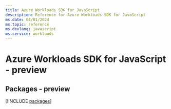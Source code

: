 ```yaml
---
title: Azure Workloads SDK for JavaScript
description: Reference for Azure Workloads SDK for JavaScript
ms.date: 04/01/2024
ms.topic: reference
ms.devlang: javascript
ms.service: workloads
---
```

# Azure Workloads SDK for JavaScript - preview
## Packages - preview
[!INCLUDE [packages](workloads-index.md)]
